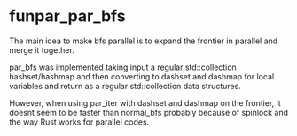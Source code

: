 # funpar_par_bfs

The main idea to make bfs parallel is to expand the frontier in parallel and merge it together.

par_bfs was implemented taking input a regular std::collection hashset/hashmap and then converting to dashset and dashmap for local variables and return
as a regular std::collection data structures.

However, when using par_iter with dashset and dashmap on the frontier, it doesnt seem to be faster than normal_bfs probably because of spinlock and the way Rust works for parallel codes.



